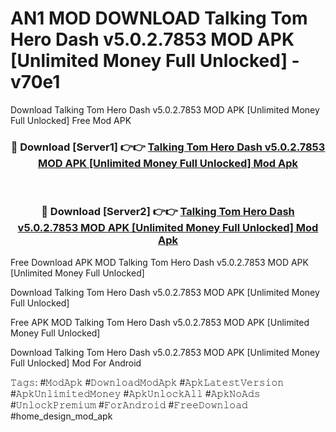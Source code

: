 # AN1 MOD DOWNLOAD Talking Tom Hero Dash v5.0.2.7853 MOD APK [Unlimited Money Full Unlocked] - v70e1
Download Talking Tom Hero Dash v5.0.2.7853 MOD APK [Unlimited Money Full Unlocked] Free Mod APK

<div align="center">
<h3>🔴 Download [Server1] 👉👉 <a href="https://apk-comot.site?title=Talking_Tom_Hero_Dash_v5.0.2.7853_MOD_APK_[Unlimited_Money_Full_Unlocked]">Talking Tom Hero Dash v5.0.2.7853 MOD APK [Unlimited Money Full Unlocked] Mod Apk</a></h3><br>

<h3>🔴 Download [Server2] 👉👉 <a href="https://apk-comot.site?title=Talking_Tom_Hero_Dash_v5.0.2.7853_MOD_APK_[Unlimited_Money_Full_Unlocked]">Talking Tom Hero Dash v5.0.2.7853 MOD APK [Unlimited Money Full Unlocked] Mod Apk</a></h3>
</div>


Free Download APK MOD Talking Tom Hero Dash v5.0.2.7853 MOD APK [Unlimited Money Full Unlocked]

Download Talking Tom Hero Dash v5.0.2.7853 MOD APK [Unlimited Money Full Unlocked] 

Free APK MOD Talking Tom Hero Dash v5.0.2.7853 MOD APK [Unlimited Money Full Unlocked] 

Download Talking Tom Hero Dash v5.0.2.7853 MOD APK [Unlimited Money Full Unlocked] Mod For Android

𝚃𝚊𝚐𝚜: #𝙼𝚘𝚍𝙰𝚙𝚔 #𝙳𝚘𝚠𝚗𝚕𝚘𝚊𝚍𝙼𝚘𝚍𝙰𝚙𝚔 #𝙰𝚙𝚔𝙻𝚊𝚝𝚎𝚜𝚝𝚅𝚎𝚛𝚜𝚒𝚘𝚗 #𝙰𝚙𝚔𝚄𝚗𝚕𝚒𝚖𝚒𝚝𝚎𝚍𝙼𝚘𝚗𝚎𝚢 #𝙰𝚙𝚔𝚄𝚗𝚕𝚘𝚌𝚔𝙰𝚕𝚕 #𝙰𝚙𝚔𝙽𝚘𝙰𝚍𝚜 #𝚄𝚗𝚕𝚘𝚌𝚔𝙿𝚛𝚎𝚖𝚒𝚞𝚖 #𝙵𝚘𝚛𝙰𝚗𝚍𝚛𝚘𝚒𝚍 #𝙵𝚛𝚎𝚎𝙳𝚘𝚠𝚗𝚕𝚘𝚊𝚍 #home_design_mod_apk